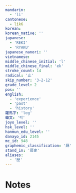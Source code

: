 ```yaml
---
mandarin:
  - 'lì'
cantonese:
  - lik6
korean:
korean_native: ''
japanese:
  - 'REKI'
  - 'RYAKU'
japanese_nanori: ''
vietnamese:
middle_chinese_initial: 'l'
middle_chinese_final: 'ek'
stroke_count: 14
radical: '止'
skip_number: '3-2-12'
grade_level: 2
pos: ''
english:
  - 'experience'
  - 'past'
  - 'history'
羅馬字: 'leg'
韓文: '럭'
joyo_level: ''
hsk_level: ''
hanmun_edu_level: ''
danayo_id: 2145
mc_id: 948
graphemic_classification: '厤'
stand_in: '歴史'
aliases:
  - '歷'
---
```


# Notes
